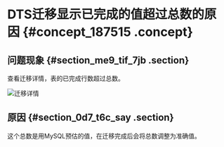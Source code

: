 # DTS迁移显示已完成的值超过总数的原因 {#concept_187515 .concept}

## 问题现象 {#section_me9_tif_7jb .section}

查看迁移详情，表的已完成行数超过总数。

![迁移详情](http://static-aliyun-doc.oss-cn-hangzhou.aliyuncs.com/assets/img/8424/155600219745168_zh-CN.png)

## 原因 {#section_0d7_t6c_say .section}

这个总数是用MySQL预估的值，在迁移完成后会将总数调整为准确值。

